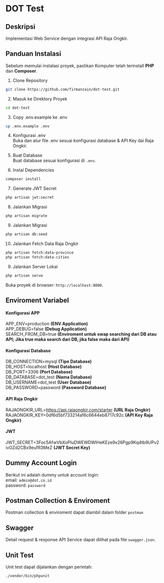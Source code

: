 # DOT Test

## Deskripsi
Implementasi Web Service dengan integrasi API Raja Ongkir.

## Panduan Instalasi

Sebelum memulai instalasi proyek, pastikan Komputer telah terinstall **PHP** dan **Composer**.

1. Clone Repository<br>
```sh
git clone https://github.com/firmanzain/dot-test.git
```

2. Masuk ke Direktory Proyek<br>
```sh
cd dot-test
```

3. Copy .env.example ke .env<br>
```sh
cp .env.example .env
```

4. Konfigurasi .env<br>
Buka dan atur file .env sesuai konfigurasi database & API Key dai Raja Ongkir.

5. Buat Database<br>
Buat database sesuai konfigurasi di `.env`.

6. Instal Dependencies<br>
```sh
composer install
```

7. Generate JWT Secret<br>
```sh
php artisan jwt:secret
```

8. Jalankan Migrasi<br>
```sh
php artisan migrate
```

9. Jalankan Migrasi<br>
```sh
php artisan db:seed
```

10. Jalankan Fetch Data Raja Ongkir<br>
```sh
php artisan fetch:data-province
php artisan fetch:data-cities
```

9. Jalankan Server Lokal<br>
```sh
php artisan serve
```
Buka proyek di browser: `http://localhost:8000`.

## Enviroment Variabel

#### Konfigurasi APP
APP_ENV=production **(ENV Application)**<br>
APP_DEBUG=false **(Debug Application)**<br>
SEARCH_FROM_DB=true **(Enviroment untuk swap searching dari DB atau API; Jika true maka search dari DB, jika false maka dari API)**<br>

#### Konfigurasi Database
DB_CONNECTION=mysql **(Tipe Database)**<br>
DB_HOST=localhost **(Host Database)**<br>
DB_PORT=3306 **(Port Database)**<br>
DB_DATABASE=dot_test **(Nama Database)**<br>
DB_USERNAME=dot_test **(User Database)**<br>
DB_PASSWORD=password **(Password Database)**<br>

#### API Raja Ongkir
RAJAONGKIR_URL=https://api.rajaongkir.com/starter **(URL Raja Ongkir)**<br>
RAJAONGKIR_KEY=0df6d5bf733214af6c6644eb8717c92c **(API Key Raja Ongkir)**<br>

#### JWT
JWT_SECRET=3Foc5AfwVbXoPIuDWEWDWIHeKEze9x26Pgp9Kq4tb9UPv2ivOZd2CBx9eufR3MeZ **(JWT Secret Key)**

## Dummy Account Login

Berikut ini adalah dummy untuk account login:<br>
email: `admin@dot.co.id`<br>
password: `password`<br>

## Postman Collection & Enviroment

Postman collection & enviroment dapat diambil dalam folder `postman`

## Swagger

Detail request & response API Service dapat dilihat pada file `swagger.json`.

## Unit Test

Unit test dapat dijalankan dengan perintah:
```sh
./vendor/bin/phpunit
```